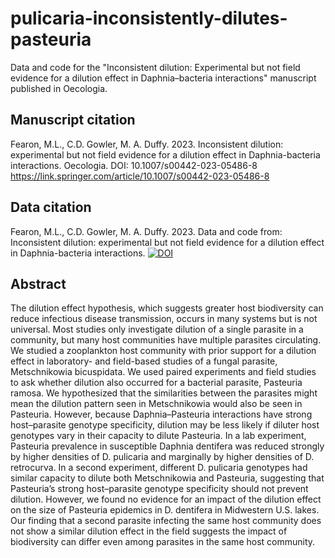 # pulicaria-inconsistently-dilutes-pasteuria
Data and code for the "Inconsistent dilution: Experimental but not field evidence for a dilution effect in Daphnia–bacteria interactions" manuscript published in Oecologia.

## Manuscript citation

Fearon, M.L., C.D. Gowler, M. A. Duffy. 2023. Inconsistent dilution: experimental but not field evidence for a dilution effect in Daphnia-bacteria interactions. Oecologia. DOI: 10.1007/s00442-023-05486-8  https://link.springer.com/article/10.1007/s00442-023-05486-8 

## Data citation

Fearon, M.L., C.D. Gowler, M. A. Duffy. 2023. Data and code from: Inconsistent dilution: experimental but not field evidence for a dilution effect in Daphnia-bacteria interactions.
[![DOI](https://zenodo.org/badge/561832230.svg)](https://zenodo.org/badge/latestdoi/561832230)

## Abstract
The dilution effect hypothesis, which suggests greater host biodiversity can reduce infectious disease transmission, occurs in many systems but is not universal. Most studies only investigate dilution of a single parasite in a community, but many host communities have multiple parasites circulating. We studied a zooplankton host community with prior support for a dilution effect in laboratory- and field-based studies of a fungal parasite, Metschnikowia bicuspidata. We used paired experiments and field studies to ask whether dilution also occurred for a bacterial parasite, Pasteuria ramosa. We hypothesized that the similarities between the parasites might mean the dilution pattern seen in Metschnikowia would also be seen in Pasteuria. However, because Daphnia–Pasteuria interactions have strong host–parasite genotype specificity, dilution may be less likely if diluter host genotypes vary in their capacity to dilute Pasteuria. In a lab experiment, Pasteuria prevalence in susceptible Daphnia dentifera was reduced strongly by higher densities of D. pulicaria and marginally by higher densities of D. retrocurva. In a second experiment, different D. pulicaria genotypes had similar capacity to dilute both Metschnikowia and Pasteuria, suggesting that Pasteuria’s strong host–parasite genotype specificity should not prevent dilution. However, we found no evidence for an impact of the dilution effect on the size of Pasteuria epidemics in D. dentifera in Midwestern U.S. lakes. Our finding that a second parasite infecting the same host community does not show a similar dilution effect in the field suggests the impact of biodiversity can differ even among parasites in the same host community. 

 
